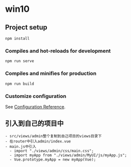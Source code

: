 # win10

## Project setup
```
npm install
```

### Compiles and hot-reloads for development
```
npm run serve
```

### Compiles and minifies for production
```
npm run build
```

### Customize configuration
See [Configuration Reference](https://cli.vuejs.org/config/).

## 引入到自己的项目中
```
- src/views/admin整个复制到自己项目的views目录下
- 在router中引入admin/index.vue
- main.js中引入
  - import "./views/admin/css/main.css";
  - import myApp from "./views/admin/MyUI/js/myApp.js";
  - Vue.prototype.myApp = new myApp(Vue);
```

